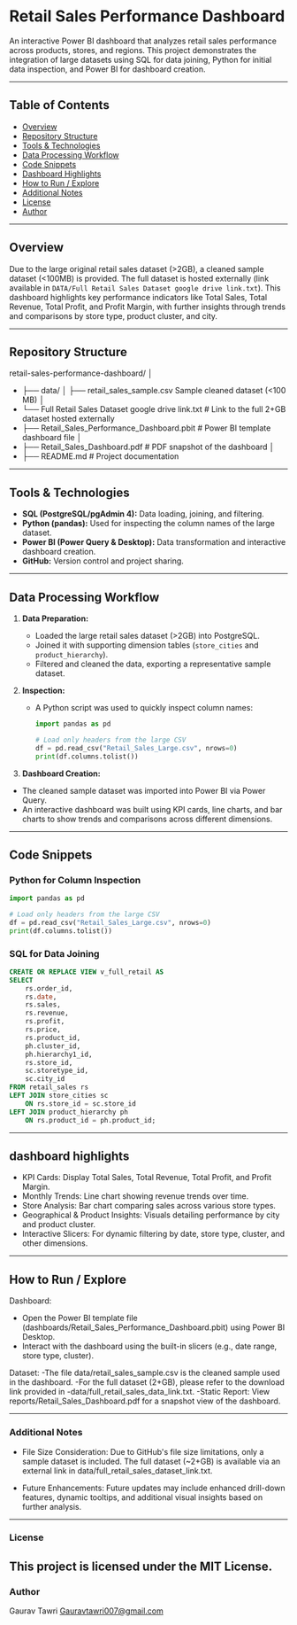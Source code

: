 # Retail Sales Performance Dashboard

An interactive Power BI dashboard that analyzes retail sales performance across products, stores, and regions. This project demonstrates the integration of large datasets using SQL for data joining, Python for initial data inspection, and Power BI for dashboard creation.

---

## Table of Contents

- [Overview](#overview)
- [Repository Structure](#repository-structure)
- [Tools & Technologies](#tools--technologies)
- [Data Processing Workflow](#data-processing-workflow)
- [Code Snippets](#code-snippets)
- [Dashboard Highlights](#dashboard-highlights)
- [How to Run / Explore](#how-to-run--explore)
- [Additional Notes](#additional-notes)
- [License](#license)
- [Author](#author)

---

## Overview

Due to the large original retail sales dataset (>2GB), a cleaned sample dataset (<100MB) is provided. The full dataset is hosted externally (link available in `DATA/Full Retail Sales Dataset google drive link.txt`). This dashboard highlights key performance indicators like Total Sales, Total Revenue, Total Profit, and Profit Margin, with further insights through trends and comparisons by store type, product cluster, and city.

---

## Repository Structure
 retail-sales-performance-dashboard/ │ 
- ├── data/ │ ├── retail_sales_sample.csv  Sample cleaned dataset (<100 MB) │ 
- └── Full Retail Sales Dataset google drive link.txt # Link to the full 2+GB dataset hosted 
      externally
- ├── Retail_Sales_Performance_Dashboard.pbit # Power BI template dashboard file │ 
- ├── Retail_Sales_Dashboard.pdf # PDF snapshot of the dashboard │
- ├── README.md # Project documentation

---

## Tools & Technologies

- **SQL (PostgreSQL/pgAdmin 4):** Data loading, joining, and filtering.
- **Python (pandas):** Used for inspecting the column names of the large dataset.
- **Power BI (Power Query & Desktop):** Data transformation and interactive dashboard creation.
- **GitHub:** Version control and project sharing.

---

## Data Processing Workflow

1. **Data Preparation:**
   - Loaded the large retail sales dataset (>2GB) into PostgreSQL.
   - Joined it with supporting dimension tables (`store_cities` and `product_hierarchy`).
   - Filtered and cleaned the data, exporting a representative sample dataset.

2. **Inspection:**
   - A Python script was used to quickly inspect column names:
     ```python
     import pandas as pd

     # Load only headers from the large CSV
     df = pd.read_csv("Retail_Sales_Large.csv", nrows=0)
     print(df.columns.tolist())
 3. **Dashboard Creation:**
   - The cleaned sample dataset was imported into Power BI via Power Query.
   - An interactive dashboard was built using KPI cards, line charts, and bar charts to show trends and comparisons across different dimensions.
     
---

## Code Snippets
### Python for Column Inspection
```python
import pandas as pd

# Load only headers from the large CSV
df = pd.read_csv("Retail_Sales_Large.csv", nrows=0)
print(df.columns.tolist())
```

### SQL for  Data Joining 
```sql
CREATE OR REPLACE VIEW v_full_retail AS
SELECT 
    rs.order_id,
    rs.date,
    rs.sales,
    rs.revenue,
    rs.profit,
    rs.price,
    rs.product_id,
    ph.cluster_id,
    ph.hierarchy1_id,
    rs.store_id,
    sc.storetype_id,
    sc.city_id
FROM retail_sales rs
LEFT JOIN store_cities sc
    ON rs.store_id = sc.store_id
LEFT JOIN product_hierarchy ph
    ON rs.product_id = ph.product_id;
```
---

## dashboard highlights

- KPI Cards: Display Total Sales, Total Revenue, Total Profit, and Profit Margin.
- Monthly Trends: Line chart showing revenue trends over time.
- Store Analysis: Bar chart comparing sales across various store types.
- Geographical & Product Insights: Visuals detailing performance by city and product cluster.
- Interactive Slicers: For dynamic filtering by date, store type, cluster, and other dimensions.
---
## How to Run / Explore
Dashboard:
- Open the Power BI template file (dashboards/Retail_Sales_Performance_Dashboard.pbit) using Power BI Desktop.
- Interact with the dashboard using the built-in slicers (e.g., date range, store type, cluster).

Dataset:
-The file data/retail_sales_sample.csv is the cleaned sample used in the dashboard.
-For the full dataset (2+GB), please refer to the download link provided in -data/full_retail_sales_data_link.txt.
-Static Report:
View reports/Retail_Sales_Dashboard.pdf for a snapshot view of the dashboard.

---

### Additional Notes
- File Size Consideration:
Due to GitHub's file size limitations, only a sample dataset is included. The full dataset (~2+GB) is available via an external link in data/full_retail_sales_dataset_link.txt.

- Future Enhancements:
Future updates may include enhanced drill-down features, dynamic tooltips, and additional visual insights based on further analysis.

---

### License
This project is licensed under the MIT License.
---
### Author
Gaurav Tawri
Gauravtawri007@gmail.com

